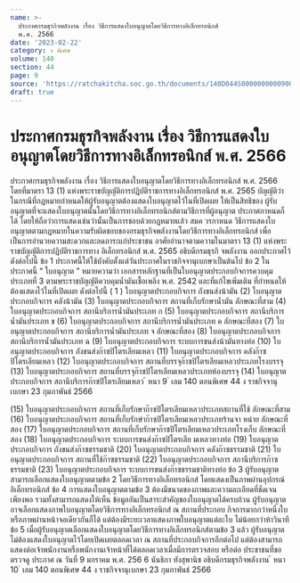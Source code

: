 ```yaml
---
name: >-
  ประกาศกรมธุรกิจพลังงาน เรื่อง วิธีการแสดงใบอนุญาตโดยวิธีการทางอิเล็กทรอนิกส์
  พ.ศ. 2566
date: '2023-02-22'
category: ง พิเศษ
volume: 140
section: 44
page: 9
source: 'https://ratchakitcha.soc.go.th/documents/140D044S0000000000900.pdf'
draft: true
---
```


# ประกาศกรมธุรกิจพลังงาน เรื่อง วิธีการแสดงใบอนุญาตโดยวิธีการทางอิเล็กทรอนิกส์ พ.ศ. 2566

ประกาศกรมธุรกิจพลังงาน เรื่อง วิธีการแสดงใบอนุญาตโดยวิธีการทางอิเล็กทรอนิกส์ พ.ศ. 2566 โดยที่มาตรา 13 (1) แห่งพระราชบัญญัติการปฏิบัติราชการทางอิเล็กทรอนิกส์ พ.ศ. 2565 บัญญัติว่า ในกรณีที่กฎหมายกำหนดให้ผู้รับอนุญาตต้องแสดงใบอนุญาตไว้ในที่เปิดเผย ให้เป็นสิทธิของ ผู้รับอนุญาตที่จะแสดงใบอนุญาตนั้นโดยวิธีการทางอิเล็กทรอนิกส์ตามวิธีการที่ผู้อนุญาต ประกาศกาหนดก็ได้ โดยให้ถือว่าการแสดงเช่นว่านั้นเป็นการชอบด้วยกฎหมายแล้ว สมค วรกาหนด วิธีการแสดงใบอนุญาตตามกฎหมายในความรับผิดชอบของกรมธุรกิจพลังงานโดยวิธีการทางอิเล็กทรอนิกส์ เพื่อเป็นการอำนวยความสะดวกและลดภาระแก่ประชาชน อาศัยอำนาจตามความในมาตรา 13 (1) แห่งพระราชบัญญัติการปฏิบัติราชการทาง อิเล็กทรอนิกส์ พ.ศ. 2565 อธิบดีกรมธุรกิ จพลังงาน ออกประกาศไว้ ดังต่อไปนี้ ข้อ 1 ประกาศนี้ให้ใช้บังคับตั้งแต่วันประกาศในราชกิจจานุเบกษาเป็นต้นไป ข้อ 2 ในประกาศนี้ “ ใบอนุญาต ” หมายความว่า เอกสารหลักฐานที่เป็นใบอนุญาตประกอบกิจการควบคุม ประเภทที่ 3 ตามพระราชบัญญัติควบคุมน้ำมันเชื้อเพลิง พ.ศ. 2542 และที่แก้ไขเพิ่มเติม ที่กำหนดให้ต้องแสดงไว้ในที่เปิดเผย ดังต่อไปนี้ ( 1 ) ใบอนุญาตประกอบกิจการ ถังขนส่งน้ามัน (2) ใบอนุญาตประกอบกิจการ คลังน้ามัน (3) ใบอนุญาตประกอบกิจการ สถานที่เก็บรักษาน้ำมัน ลักษณะที่สาม (4) ใบอนุญาตประกอบกิจการ สถานีบริการน้ำมันประเภท ก (5) ใบอนุญาตประกอบกิจการ สถานีบริการน้ำมันประเภท ข (6) ใบอนุญาตประกอบกิจการ สถานีบริการน้ำมันประเภท ค ลักษณะที่สอง (7) ใบอนุญาตประกอบกิจการ สถานีบริการน้ำมันประเภท จ ลักษณะที่สอง (8) ใบอนุญาตประกอบกิจการ สถานีบริการน้ำมันประเภท ฉ (9) ใบอนุญาตประกอบกิจการ ระบบการขนส่งน้ามันทางท่อ (10) ใบอนุญาตประกอบกิจการ ถังขนส่งก๊าซปิโตรเลียมเหลว (11) ใบอนุญาตประกอบกิจการ คลังก๊าซปิโตรเลียมเหลว (12) ใบอนุญาตประกอบกิจการ สถานที่บรรจุก๊าซปิโตรเลียมเหลวประเภทโรงบรรจุ (13) ใบอนุญาตประกอบกิจการ สถานที่บรรจุก๊าซปิโตรเลียมเหลวประเภทห้องบรรจุ (14) ใบอนุญาตประกอบกิจการ สถานีบริการก๊าซปิโตรเลียมเหลว ้ หนา 9 ่ เลม 140 ตอนพิเศษ 44 ง ราชกิจจานุเบกษา 23 กุมภาพันธ์ 2566

(15) ใบอนุญาตประกอบกิจการ สถานที่เก็บรักษาก๊าซปิโตรเลียมเหลวประเภทสถานที่ใช้ ลักษณะที่สาม (16) ใบอนุญาตประกอบกิจการ สถานที่เก็บรักษำก๊าซปิโตรเลียมเหลวประเภทร้านจา หน่าย ลักษณะที่สอง (17) ใบอนุญาตประกอบกิจการ สถานที่เก็บรักษาก๊าซปิโตรเลียมเหลวประเภทโรงเก็บ ลักษณะที่สอง (18) ใบอนุญาตประกอบกิจการ ระบบการขนส่งก๊าซปิโตรเลีย มเหลวทางท่อ (19) ใบอนุญาตประกอบกิจการ ถังขนส่งก๊าซธรรมชาติ (20) ใบอนุญาตประกอบกิจการ คลังก๊าซธรรมชาติ (21) ใบอนุญาตประกอบกิจการ สถานที่ใช้ก๊าซธรรมชาติ (22) ใบอนุญาตประกอบกิจการ สถานีบริการก๊าซธรรมชาติ (23) ใบอนุญาตประกอบกิจการ ระบบการขนส่งก๊าซธรรมชาติทางท่อ ข้อ 3 ผู้รับอนุญาตสามารถเลือกแสดงใบอนุญาตตามข้อ 2 โดยวิธีการทางอิเล็กทรอนิกส์ โดยแสดงเป็นภาพผ่านอุปกรณ์อิเล็กทรอนิกส์ ข้อ 4 การแสดงใบอนุญาตตามข้อ 3 ต้องมีขนาดของภาพและความละเอียดที่ชัดเจน เพียงพอ รวมทั้งสามารถแสดงให้เห็น ข้อมูลอันเป็นสาระสำคัญของใบอนุญาตได้ครบถ้วน ผู้รับอนุญาตอาจเลือกแสดงภาพใบอนุญาตโดยวิธีการทางอิเล็กทรอนิกส์ ณ สถานที่ประกอบ กิจการมากกว่าหนึ่งใบหรือภาพผ่านหน้าจอเดียวกันก็ได้ แต่ต้องมีระยะเวลาแสดงภาพใบอนุญาตแต่ละใบ ไม่น้อยกว่าห้าวินาที ข้อ 5 เมื่อผู้รับอนุญาตเลือกแสดงใบอนุญาตโดยวิธีการทางอิเล็กทรอนิกส์ตามข้อ 3 แล้ว ผู้รับอนุญาตไม่ต้องแสดงใบอนุญาตไว้โดยเปิดเผยตลอดเวลา ณ สถานที่ประกอบกิจการอีกต่อไป แต่ต้องสามารถแสดงต่อเจ้าพนักงานหรือพนักงานเจ้าหน้าที่ได้ตลอดเวลาเมื่อมีการตรวจสอบ หรือต่อ ประชาชนที่ขอตรวจดู ประกาศ ณ วันที่ 9 มกราคม พ.ศ. 256 6 นันธิกา ทังสุพานิช อธิบดีกรมธุรกิจพลังงาน ้ หนา 10 ่ เลม 140 ตอนพิเศษ 44 ง ราชกิจจานุเบกษา 23 กุมภาพันธ์ 2566

